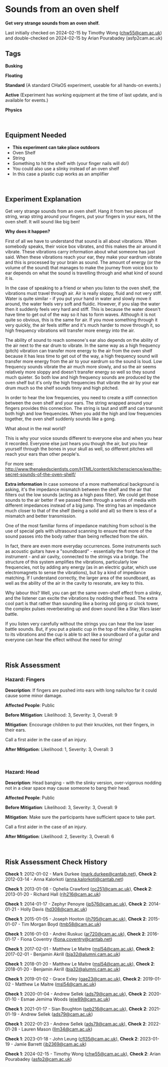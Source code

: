 # Sounds from an oven shelf

**Get very strange sounds from an oven shelf.**

Last initially checked on 2024-02-15 by Timothy Wong (chw55@cam.ac.uk) and double-checked on 2024-02-15 by Arian Pourabadey (asfp2cam.ac.uk)

## Tags
<!--- Start Tags (DO NOT REMOVE THIS COMMENT) --->
**Busking**

**Floating**

**Standard** (A standard CHaOS experiment, useable for all hands-on events.)

**Active** (Experiment has working equipment at the time of last update, and is available for events.)

**Physics**
<!--- End Tags (DO NOT REMOVE THIS COMMENT) --->

<br/>

## Equipment Needed 
- **This experiment can take place outdoors**
- Oven Shelf
- String
- Something to hit the shelf with (your finger nails will do!)
- You could also use a slinky instead of an oven shelf
- In this case a plastic cup works as an amplifier

<br/>

## Experiment Explanation 

Get very strange sounds from an oven shelf. Hang it from two pieces of string, wrap string around your fingers, put your fingers in your ears, hit the oven shelf. It will sound like big ben!

**Why does it happen?**

First of all we have to understand that sound is all about vibrations. When somebody speaks, their voice box vibrates, and this makes the air around it vibrate. These vibrations carry information about what someone has just said. When these vibrations reach your ear, they make your eardrum vibrate and this is processed by your brain as sound. The amount of energy (or the volume of the sound) that manages to make the journey from voice box to ear depends on what the sound is travelling through and what kind of sound it is.

In the case of speaking to a friend or when you listen to the oven shelf, the vibrations must travel through air. Air is really sloppy, fluid and not very stiff. Water is quite similar - if you put your hand in water and slowly move it around, the water feels very soft and fluidic. However, if you slap the water then it suddenly feels very hard and stiff. This is because the water doesn't have time to get out of the way so it has to form waves. Although it is not quite so obvious, this is the same for air. If you move something through it very quickly, the air feels stiffer and it's much harder to move through it, so high frequency vibrations will transfer more energy into the air.

The ability of sound to reach someone's ear also depends on the ability of the air next to the ear drum to vibrate. In the same way as a high frequency (pitch) vibration can transfer more energy to the air from the oven shelf because it has less time to get out of the way, a high frequency sound will transfer more energy from the air to your eardrum so the sound is loud. Low frequency sounds vibrate the air much more slowly, and so the air seems relatively more sloppy and doesn't transfer energy so well so they sound much quieter. So both low and high frequency sounds are produced by the oven shelf but it's only the high frequencies that vibrate the air by your ear drum much so the shelf sounds tinny and high pitched.

In order to hear the low frequencies, you need to create a stiff connection between the oven shelf and your ears. The string wrapped around your fingers provides this connection. The string is taut and stiff and can transmit both high and low frequencies. When you add the high and low frequencies together, the oven shelf suddenly sounds like a gong.

What about in the real world?

This is why your voice sounds different to everyone else and when you hear it recorded. Everyone else just hears you though the air, but you hear yourself through the bones in your skull as well, so different pitches will reach your ears than other people's. 

For more see:
http://www.thenakedscientists.com/HTML/content/kitchenscience/exp/the-secret-sounds-of-the-oven-shelf/

**Extra information**
In case someone of a more mathematical background is asking, it's the impedance mismatch between the shelf and the air that filters out the low sounds (acting as a high pass filter). We could get those sounds to the air better if we passed them through a series of media with different impedances instead of a big jump. The string has an impedance much closer to that of the shelf (being a solid and all) so there is less of a mismatch and better transmission.

One of the most familiar forms of impedance matching from school is the use of special gels with ultrasound scanning to ensure that more of the sound passes into the body rather than being reflected from the skin.

In fact, there are even more everyday occurrences. Some instruments such as acoustic guitars have a "soundboard" - essentially the front face of the instrument - and air cavity, connected to the strings via a bridge. The structure of this system amplifies the vibrations, particularly low frequencies, not by adding any energy (as in an electric guitar, which use electromagnets to sense the vibrations), but by a kind of impedance matching. If I understand correctly, the larger area of the soundboard, as well as the ability of the air in the cavity to resonate, are key to this.

Why labour this? 
Well, you can get the same oven-shelf effect from a slinky, and the listener can excite the vibrations by nodding their head.
The extra cool part is that rather than sounding like a boring old gong or clock tower, the complex pulses reverberating up and down sound like a Star Wars laser battle.

If you listen very carefully without the strings you can hear the low laser battle sounds.
But, if you put a plastic cup in the top of the slinky, it couples to its vibrations and the cup is able to act like a soundboard of a guitar and everyone can hear the effect without the need for string!

<br/>

## Risk Assessment

### **Hazard**: Fingers

**Description**: If fingers are pushed into ears with long nails/too far it could cause some minor damage.

**Affected People**: Public

**Before Mitigation**: Likelihood: 3, Severity: 3, Overall: 9

**Mitigation**: Encourage children to put their knuckles, not their fingers, in their ears.

Call a first aider in the case of an injury.

**After Mitigation**: Likelihood: 1, Severity: 3, Overall: 3

<br/>

### **Hazard**: Head

**Description**: Head banging - with the slinky version, over-vigorous nodding not in a clear space may cause someone to bang their head.

**Affected People**: Public

**Before Mitigation**: Likelihood: 3, Severity: 3, Overall: 9

**Mitigation**: Make sure the participants have sufficient space to take part.

Call a first aider in the case of an injury.

**After Mitigation**: Likelihood: 2, Severity: 3, Overall: 6

<br/>

## Risk Assessment Check History 

**Check 1**: 2012-01-02 - Mark Durkee (mark.durkee@cantab.net), **Check 2**: 2012-03-14 - Anna Kalorkoti (anna.kalorkoti@cantab.net)

**Check 1**: 2013-01-08 - Ophelia Crawford (oc251@cam.ac.uk), **Check 2**: 2013-01-20 - Richard Hall (rjh216@cam.ac.uk)

**Check 1**: 2014-01-17 - Zephyr Penoyre (jp576@cam.ac.uk), **Check 2**: 2014-01-21 - Holly Davis (hd308@cam.ac.uk)

**Check 1**: 2015-01-05 - Joseph Hooton (jh795@cam.ac.uk), **Check 2**: 2015-01-07 - Tim Morgan Boyd (tmb58@cam.ac.uk)

**Check 1**: 2016-01-03 - Andrei Ruskuc (ar720@cam.ac.uk), **Check 2**: 2016-01-17 - Fiona Coventry (fiona.coventry@cantab.net)

**Check 1**: 2017-02-01 - Matthew Le Maitre (msl54@cam.ac.uk), **Check 2**: 2017-02-01 - Benjamin Akrill (bja32@alumni.cam.ac.uk)

**Check 1**: 2018-01-20 - Matthew Le Maitre (msl54@cam.ac.uk), **Check 2**: 2018-01-20 - Benjamin Akrill (bja32@alumni.cam.ac.uk)

**Check 1**: 2019-01-02 - Grace Exley (gae23@cam.ac.uk), **Check 2**: 2019-01-02 - Matthew Le Maitre (msl54@cam.ac.uk)

**Check 1**: 2020-01-04 - Andrew Sellek (ads79@cam.ac.uk), **Check 2**: 2020-01-10 - Esmae Jemima Woods (ejw89@cam.ac.uk)

**Check 1**: 2021-01-17 - Sian Boughton (seb216@cam.ac.uk), **Check 2**: 2021-01-19 - Andrew Sellek (ads79@cam.ac.uk)

**Check 1**: 2022-01-23 - Andrew Sellek (ads79@cam.ac.uk), **Check 2**: 2022-01-28 - Lauren Mason (llm34@cam.ac.uk)

**Check 1**: 2023-01-18 - John Leung (cfl35@cam.ac.uk), **Check 2**: 2023-01-19 - Jamie Barrett (jb2369@cam.ac.uk)

**Check 1**: 2024-02-15 - Timothy Wong (chw55@cam.ac.uk), **Check 2**: Arian Pourabadey (asfp2@cam.ac.uk)
